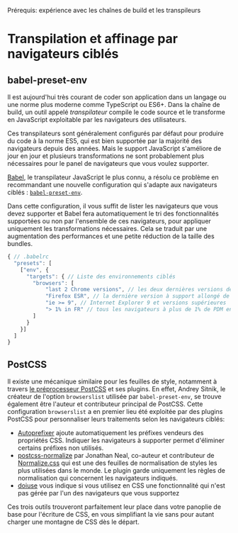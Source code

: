 <span class="requirements">Prérequis: expérience avec les chaînes de build et les transpileurs</span>

Transpilation et affinage par navigateurs ciblés
==================================================
  
## babel-preset-env  
  
Il est aujourd'hui très courant de coder son application dans un langage ou une norme plus moderne comme TypeScript ou ES6+. Dans la chaîne de build, un outil appelé *transpilateur* compile le code source et le transforme en JavaScript exploitable par les navigateurs des utilisateurs.

Ces transpilateurs sont généralement configurés par défaut pour produire du code à la norme ES5, qui est bien supportée par la majorité des navigateurs depuis des années. Mais le support JavaScript s'améliore de jour en jour et plusieurs transformations ne sont probablement plus nécessaires pour le panel de navigateurs que vous voulez supporter.

[Babel](https://babeljs.io/), le transpilateur JavaScript le plus connu, a résolu ce problème en recommandant une nouvelle configuration qui s'adapte aux navigateurs ciblés : [`babel-preset-env`](https://github.com/babel/babel-preset-env). 

Dans cette configuration, il vous suffit de lister les navigateurs que vous devez supporter et Babel fera automatiquement le tri des fonctionnalités supportées ou non par l'ensemble de ces navigateurs, pour appliquer uniquement les transformations nécessaires. Cela se traduit par une augmentation des performances et une petite réduction de la taille des bundles.

````javascript
{ // .babelrc
  "presets": [
    ["env", { 
      "targets": { // Liste des environnements ciblés
        "browsers": [
        	"last 2 Chrome versions", // les deux dernières versions de Chrome
        	"Firefox ESR", // la dernière version à support allongé de Firefox
        	"ie >= 9", // Internet Explorer 9 et versions supérieures 
        	"> 1% in FR" // tous les navigateurs à plus de 1% de PDM en France
        ]
      }
    }]
  ]
}
````

## PostCSS

Il existe une mécanique similaire pour les feuilles de style, notamment à travers [le préprocesseur PostCSS](http://postcss.org/) et ses plugins. En effet, Andrey Sitnik, le créateur de l'option `browserslist` utilisée par `babel-preset-env`, se trouve également être l'auteur et contributeur principal de PostCSS. Cette configuration `browserslist` a en premier lieu été exploitée par des plugins PostCSS pour personnaliser leurs traitements selon les navigateurs ciblés:

- [Autoprefixer](https://github.com/postcss/autoprefixer) ajoute automatiquement les préfixes vendeurs des propriétés CSS. Indiquer les navigateurs à supporter permet d'éliminer certains préfixes non utilisés.
- [postcss-normalize](https://github.com/jonathantneal/postcss-normalize) par Jonathan Neal, co-auteur et contributeur de [Normalize.css](https://github.com/necolas/normalize.css) qui est une des feuilles de normalisation de styles les plus utilisées dans le monde. Le plugin garde uniquement les règles de normalisation qui concernent les navigateurs indiqués. 
- [doiuse](https://github.com/anandthakker/doiuse) vous indique si vous utilisez en CSS une fonctionnalité qui n'est pas gérée par l'un des navigateurs que vous supportez

Ces trois outils trouveront parfaitement leur place dans votre panoplie de base pour l'écriture de CSS, en vous simplifiant la vie sans pour autant charger une montagne de CSS dès le départ.

